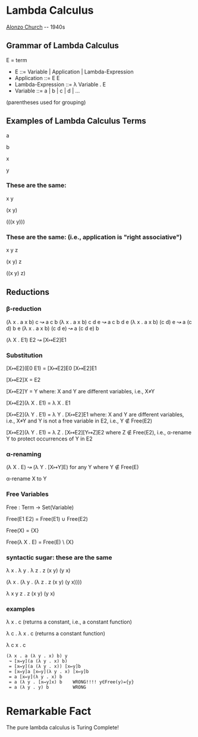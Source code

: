 # Lambda Calculus

[Alonzo Church](https://en.wikipedia.org/wiki/Alonzo_Church) -- 1940s

## Grammar of Lambda Calculus

E = term

* E ::= Variable | Application | Lambda-Expression
* Application ::= E E
* Lambda-Expression ::= λ Variable . E
* Variable ::= a | b | c | d | ...

(parentheses used for grouping)

## Examples of Lambda Calculus Terms

a

b

x

y

### These are the same:

x y

(x y)

(((x y)))

### These are the same: (i.e., application is "right associative")

x y z

(x y) z

((x y) z)

## Reductions

### β-reduction

(λ x . a x b) c ↝ a c b
(λ x . a x b) c d e ↝ a c b d e
(λ x . a x b) (c d) e ↝ a (c d) b e
(λ x . a x b) (c d e) ↝ a (c d e) b

(λ X . E1) E2 ↝ [X↦E2]E1

### Substitution

[X↦E2]\(E0 E1) = [X↦E2]E0 [X↦E2]E1

[X↦E2]X = E2

[X↦E2]Y = Y
  where:
    X and Y are different variables, i.e., X≠Y

[X↦E2]\(λ X . E1) = λ X . E1

[X↦E2]\(λ Y . E1) = λ Y . [X↦E2]E1
 where:
   X and Y are different variables, i.e., X≠Y
 and
   Y is not a free variable in E2, i.e., Y ∉ Free(E2)

[X↦E2]\(λ Y . E1) = λ Z . [X↦E2][Y↦Z]E2
 where Z ∉ Free(E2), i.e., α-rename Y to protect occurrences of Y in E2

### α-renaming

(λ X . E) ↝ (λ Y . [X↦Y]E)
 for any Y where Y ∉ Free(E) 

α-rename X to Y

### Free Variables

Free : Term → Set(Variable)

Free(E1 E2) = Free(E1) ∪ Free(E2)

Free(X) = {X}

Free(λ X . E) = Free(E) \ {X}

### syntactic sugar: these are the same

λ x . λ y . λ z . z (x y) (y x)

(λ x . (λ y . (λ z . z (x y) (y x))))

λ x y z . z (x y) (y x)

### examples

λ x . c    (returns a constant, i.e., a constant function)

λ c . λ x . c   (returns a constant function)

λ c x . c

    (λ x . a (λ y . x) b) y
     ↝ [x↦y](a (λ y . x) b)
	 = [x↦y](a (λ y . x)) [x↦y]b
	 = [x↦y]a [x↦y](λ y . x) [x↦y]b
	 = a [x↦y](λ y . x) b 
	 = a (λ y . [x↦y]x) b    WRONG!!!! y∈Free(y)={y}
	 = a (λ y . y) b         WRONG

# Remarkable Fact

The pure lambda calculus is Turing Complete!
